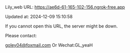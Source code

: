 Lily_web URL: https://ae6d-61-165-102-156.ngrok-free.app

Updated at: 2024-12-09 15:10:58

If you cannot open this URL, the server might be down.

Please contact: 

goley04@foxmail.com Or Wechat:GL_yeaH